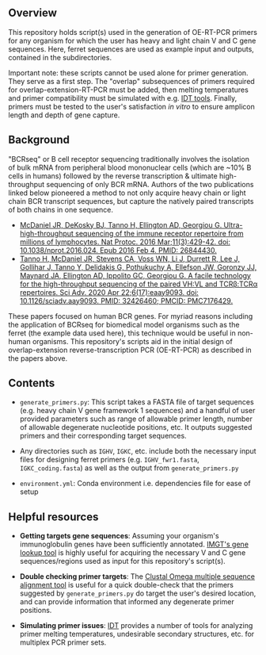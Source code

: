 ## Overview
This repository holds script(s) used in the generation of OE-RT-PCR primers for any organism for which the user has heavy and light chain V and C gene sequences. Here, ferret sequences are used as example input and outputs, contained in the subdirectories.

Important note: these scripts cannot be used alone for primer generation. They serve as a first step. The "overlap" subsequences of primers required for overlap-extension-RT-PCR must be added, then melting temperatures and primer compatibility must be simulated with e.g. [IDT tools](https://www.idtdna.com/pages/tools/primerquest?utm_source=google&utm_medium=cpc&utm_campaign=00588_1i_03&utm_content=search&gad_source=1&gclid=Cj0KCQiA2oW-BhC2ARIsADSIAWqLLeU8xxYsdb8FC8H3mHMXEwgz3zivyRlAaNtvaHjE65R4VGVlCs8aAobeEALw_wcB). Finally, primers must be tested to the user's satisfaction *in vitro* to ensure amplicon length and depth of gene capture.

## Background

"BCRseq" or B cell receptor sequencing traditionally involves the isolation of bulk mRNA from peripheral blood mononuclear cells (which are ~10% B cells in humans) followed by the reverse transcription & ultimate high-throughput sequencing of only BCR mRNA. Authors of the two publications linked below pioneered a method to not only acquire heavy chain or light chain BCR transcript sequences, but capture the natively paired transcripts of both chains in one sequence. 
- [McDaniel JR, DeKosky BJ, Tanno H, Ellington AD, Georgiou G. Ultra-high-throughput sequencing of the immune receptor repertoire from millions of lymphocytes. Nat Protoc. 2016 Mar;11(3):429-42. doi: 10.1038/nprot.2016.024. Epub 2016 Feb 4. PMID: 26844430.](https://pubmed.ncbi.nlm.nih.gov/26844430/)
- [Tanno H, McDaniel JR, Stevens CA, Voss WN, Li J, Durrett R, Lee J, Gollihar J, Tanno Y, Delidakis G, Pothukuchy A, Ellefson JW, Goronzy JJ, Maynard JA, Ellington AD, Ippolito GC, Georgiou G. A facile technology for the high-throughput sequencing of the paired VH:VL and TCRβ:TCRα repertoires. Sci Adv. 2020 Apr 22;6(17):eaay9093. doi: 10.1126/sciadv.aay9093. PMID: 32426460; PMCID: PMC7176429.](https://pmc.ncbi.nlm.nih.gov/articles/PMC7176429/)

These papers focused on human BCR genes. For myriad reasons including the application of BCRseq for biomedical model organisms such as the ferret (the example data used here), this technique would be useful in non-human organisms. This repository's scripts aid in the initial design of overlap-extension reverse-transcription PCR (OE-RT-PCR) as described in the papers above.


## Contents
- `generate_primers.py`: This script takes a FASTA file of target sequences (e.g. heavy chain V gene framework 1 sequences) and a handful of user provided parameters such as range of allowable primer length, number of allowable degenerate nucleotide positions, etc. It outputs suggested primers and their corresponding target sequences.

- Any directories such as `IGHV`, `IGKC`, etc. include both the necessary input files for designing ferret primers (e.g. `IGHV_fwr1.fasta`, `IGKC_coding.fasta`) as well as the output from `generate_primers.py`

- `environment.yml`: Conda environment i.e. dependencies file for ease of setup

## Helpful resources

- **Getting targets gene sequences**: Assuming your organism's immunoglobulin genes have been sufficiently annotated. [IMGT's gene lookup tool](https://www.imgt.org/genedb/) is highly useful for acquiring the necessary V and C gene sequences/regions used as input for this repository's script(s). 

- **Double checking primer targets**: The [Clustal Omega multiple sequence alignment tool](https://www.ebi.ac.uk/jdispatcher/msa/clustalo) is useful for a quick double-check that the primers suggested by `generate_primers.py` do target the user's desired location, and can provide information that informed any degenerate primer positions. 

- **Simulating primer issues**: [IDT](https://www.idtdna.com/pages/tools/primerquest?utm_source=google&utm_medium=cpc&utm_campaign=00588_1i_03&utm_content=search&gad_source=1&gclid=Cj0KCQiA2oW-BhC2ARIsADSIAWqJSldnoqmAcMCrlltLo1xX62u5B97-xaWZbliHxkra0yiwiJ2StboaAhzLEALw_wcB) provides a number of tools for analyzing primer melting temperatures, undesirable secondary structures, etc. for multiplex PCR primer sets.